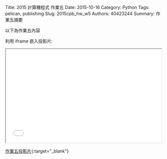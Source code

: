 Title: 2015 計算機程式 作業五
Date: 2015-10-16
Category: Python
Tags: pelican, publishing
Slug: 2015cpb_hw_w5
Authors: 40423244
Summary: 作業五摘要

以下為作業五內容

利用 iframe 嵌入投影片:

<iframe src="40423244_cp_w5_p.html" width="500" height="300"></iframe>

[作業五投影片](40423244_cp_w5_p.html){:target="_blank"}
